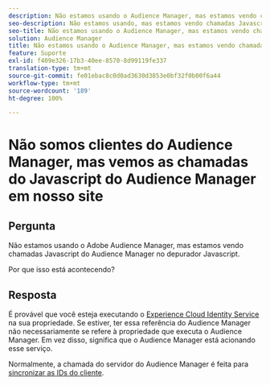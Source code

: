 ```yaml
---
description: Não estamos usando o Audience Manager, mas estamos vendo chamadas Javascript do Audience Manager no depurador Javascript - Por quê?
seo-description: Não estamos usando, mas estamos vendo chamadas Javascript do Audience Manager no depurador Javascript - Por quê?
seo-title: Não estamos usando o Audience Manager, mas estamos vendo chamadas Javascript do Audience Manager no depurador Javascript - Por quê?
solution: Audience Manager
title: Não estamos usando o Audience Manager, mas estamos vendo chamadas Javascript do Audience Manager no depurador Javascript - Por quê?
feature: Suporte
exl-id: f409e326-17b3-40ee-8570-8d99119fe337
translation-type: tm+mt
source-git-commit: fe01ebac8c0d0ad3630d3853e0bf32f0b00f6a44
workflow-type: tm+mt
source-wordcount: '189'
ht-degree: 100%

---
```


# Não somos clientes do Audience Manager, mas vemos as chamadas do Javascript do Audience Manager em nosso site

## Pergunta

Não estamos usando o Adobe Audience Manager, mas estamos vendo chamadas Javascript do Audience Manager no depurador Javascript.

Por que isso está acontecendo?

## Resposta

É provável que você esteja executando o [Experience Cloud Identity Service](https://docs.adobe.com/content/help/en/id-service/using/home.html) na sua propriedade. Se estiver, ter essa referência do Audience Manager não necessariamente se refere à propriedade que executa o Audience Manager. Em vez disso, significa que o Audience Manager está acionando esse serviço.

Normalmente, a chamada do servidor do Audience Manager é feita para [sincronizar as IDs do cliente](https://docs.adobe.com/content/help/pt-BR/id-service/using/id-service-api/methods/setcustomerids.html).
